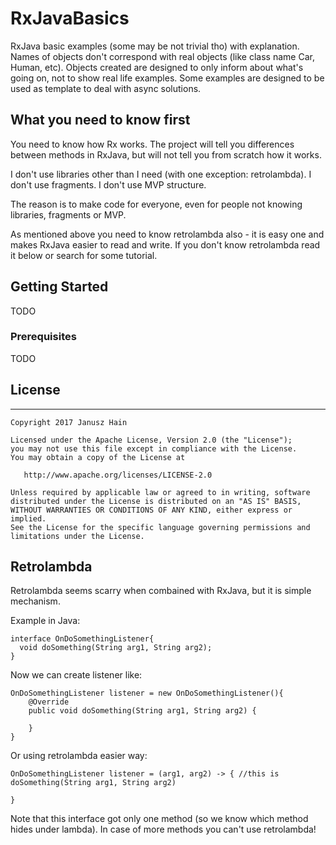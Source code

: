 # RxJavaBasics

RxJava basic examples (some may be not trivial tho) with explanation.
Names of objects don't correspond with real objects (like class name Car, Human, etc).
Objects created are designed to only inform about what's going on, not to show real life examples.
Some examples are designed to be used as template to deal with async solutions.

## What you need to know first

You need to know how Rx works.
The project will tell you differences between methods in RxJava, but will not tell you from scratch how it works.

I don't use libraries other than I need (with one exception: retrolambda).
I don't use fragments.
I don't use MVP structure.

The reason is to make code for everyone, even for people not knowing libraries, fragments or MVP.

As mentioned above you need to know retrolambda also - it is easy one and makes RxJava easier to read and write.
If you don't know retrolambda read it below or search for some tutorial.

## Getting Started

TODO

### Prerequisites

TODO

## License

-------

    Copyright 2017 Janusz Hain

    Licensed under the Apache License, Version 2.0 (the "License");
    you may not use this file except in compliance with the License.
    You may obtain a copy of the License at

       http://www.apache.org/licenses/LICENSE-2.0

    Unless required by applicable law or agreed to in writing, software
    distributed under the License is distributed on an "AS IS" BASIS,
    WITHOUT WARRANTIES OR CONDITIONS OF ANY KIND, either express or implied.
    See the License for the specific language governing permissions and
    limitations under the License.

## Retrolambda

Retrolambda seems scarry when combained with RxJava, but it is simple mechanism.

Example in Java:

```
interface OnDoSomethingListener{
  void doSomething(String arg1, String arg2);
}
```

Now we can create listener like:

```
OnDoSomethingListener listener = new OnDoSomethingListener(){
    @Override
    public void doSomething(String arg1, String arg2) {
        
    }
}
```

Or using retrolambda easier way:

```
OnDoSomethingListener listener = (arg1, arg2) -> { //this is doSomething(String arg1, String arg2)

}
```

Note that this interface got only one method (so we know which method hides under lambda).
In case of more methods you can't use retrolambda!

